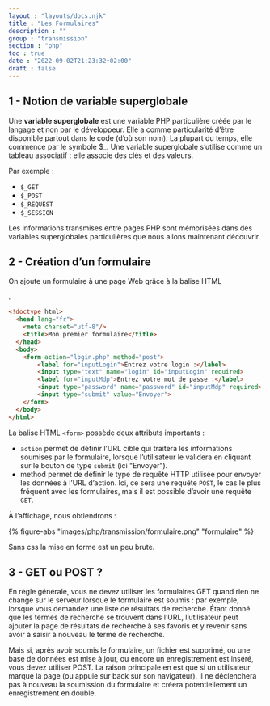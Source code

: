 ```yaml
---
layout : "layouts/docs.njk"
title : "Les Formulaires"
description : ""
group : "transmission"
section : "php"
toc : true
date : "2022-09-02T21:23:32+02:00"
draft : false
---
```

## 1 - Notion de variable superglobale
Une **variable superglobale** est une variable PHP particulière créée par le langage et non par le développeur. Elle a comme particularité d’être disponible partout dans le code (d’où son nom). La plupart du temps, elle commence par le symbole $_. Une variable superglobale s’utilise comme un tableau associatif : elle associe des clés et des valeurs.

Par exemple :

- `$_GET`
- `$_POST`
- `$_REQUEST`
- `$_SESSION`

Les informations transmises entre pages PHP sont mémorisées dans des variables superglobales particulières que nous allons maintenant découvrir.

## 2 - Création d’un formulaire
On ajoute un formulaire à une page Web grâce à la balise HTML <form>.
```html
<!doctype html>
  <head lang="fr">
    <meta charset="utf-8"/>
    <title>Mon premier formulaire</title>
  </head>
  <body>
    <form action="login.php" method="post">
        <label for="inputLogin">Entrez votre login :</label>
        <input type="text" name="login" id="inputLogin" required>
        <label for="inputMdp">Entrez votre mot de passe :</label>
        <input type="password" name="password" id="inputMdp" required>
        <input type="submit" value="Envoyer">
    </form>
  </body>
</html>
```
La balise HTML `<form>` possède deux attributs importants :

- `action` permet de définir l’URL cible qui traitera les informations soumises par le formulaire, lorsque l’utilisateur le validera en cliquant sur le bouton de type `submit` (ici "Envoyer").
- method permet de définir le type de requête HTTP utilisée pour envoyer les données à l’URL d’action. Ici, ce sera une requête `POST`, le cas le plus fréquent avec les formulaires, mais il est possible d’avoir une requête `GET`.

À l’affichage, nous obtiendrons :

{% figure-abs "images/php/transmission/formulaire.png" "formulaire" %}

Sans css la mise en forme est un peu brute.
## 3 - GET ou POST ?
En règle générale, vous ne devez utiliser les formulaires GET quand rien ne change sur le serveur lorsque le formulaire est soumis : par exemple, lorsque vous demandez une liste de résultats de recherche.
Étant donné que les termes de recherche se trouvent dans l’URL, l’utilisateur peut ajouter la page de résultats de recherche à ses favoris et y revenir sans avoir à saisir à nouveau le terme de recherche.

Mais si, après avoir soumis le formulaire, un fichier est supprimé, ou une base de données est mise à jour, ou encore un enregistrement est inséré, vous devez utiliser POST.
La raison principale en est que si un utilisateur marque la page (ou appuie sur back sur son navigateur), il ne déclenchera pas à nouveau la soumission du formulaire et créera potentiellement un enregistrement en double. 

